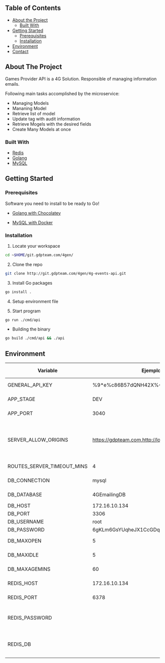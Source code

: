 ## Table of Contents

* [About the Project](#about-the-project)
  * [Built With](#built-with)
* [Getting Started](#getting-started)
  * [Prerequisites](#prerequisites)
  * [Installation](#installation)
* [Environment](#environment)
* [Contact](#contact)

## About The Project

Games Provider API is a 4G Solution. Responsible of managing information emails.

Following main tasks accomplished by the microservice:

* Managing Models
* Mananing Model
* Retrieve list of model
* Update tag with audit information
* Retrieve Mogels with the desired fields
* Create Many Models at once


### Built With

* [Redis](https://redis.io/)
* [Golang](https://golang.org/)
* [MySQL](https://dev.mysql.com/doc/relnotes/mysql/8.0/en/)


## Getting Started

### Prerequisites

Software you need to install to be ready to Go!

* [Golang with Chocolatey](https://www.digitalocean.com/community/tutorials/how-to-install-go-and-set-up-a-local-programming-environment-on-windows-10-es)

* [MySQL with Docker](https://phoenixnap.com/kb/mysql-docker-container)

### Installation

1. Locate your workspace

```sh
cd ~$HOME/git.gdpteam.com/4gen/
```

2. Clone the repo

```sh
git clone http://git.gdpteam.com/4gen/4g-events-api.git
```

3. Install Go packages

```sh
go install .
```

4. Setup environment file

5. Start program

  ```sh
  go run ./cmd/api
  ```

  - Building the binary
  ```sh
  go build ./cmd/api && ./api
  ```

## Environment
| Variable               | Ejemplo                                  | Informacion adicional    |
|------------------------|------------------------------------------|--------------------------|
| GENERAL_API_KEY        | %9*e%c86B57dQNH42X%*9qQ%X$q369          | LLave de autorización    |
| APP_STAGE              | DEV                                      | Stage del microservicio  |
| APP_PORT               | 3040                                     | Puerto del microservicio |
| SERVER_ALLOW_ORIGINS | https://gdpteam.com,http://localhost:3040 | Dominios permitidos por CORS (dejar vacío para aceptar cualquiera) |
| ROUTES_SERVER_TIMEOUT_MINS | 4                                | Timeout del server |
| DB_CONNECTION       |  mysql                                   | Nombre del motor de BD   |
| DB_DATABASE         | 4GEmailingDB                               | Nombre de la BD          |
| DB_HOST             | 172.16.10.134                            | BD Host               |
| DB_PORT             | 3306                                     | BD Port               |
| DB_USERNAME         | root                                     | BD User                  |
| DB_PASSWORD         | 6gKLm6GsYUqheJX1CcGDqwgy.q07gTjg98iIoRiV | BD Password             |
| DB_MAXOPEN          | 5                                        | Open connections         |
| DB_MAXIDLE          | 5                                        | Max Iddle Connections    |
| DB_MAXAGEMINS       | 60                                       | Max age min Connections  |
| REDIS_HOST          | 172.16.10.134                            | Host de Redis            |
| REDIS_PORT          | 6378                                     | Puerto de Redis          |
| REDIS_PASSWORD      |                                          | Redis password (por defecto vacío)   |
| REDIS_DB            |                                           | Nombre de redis BD (por defecto vacío) |

